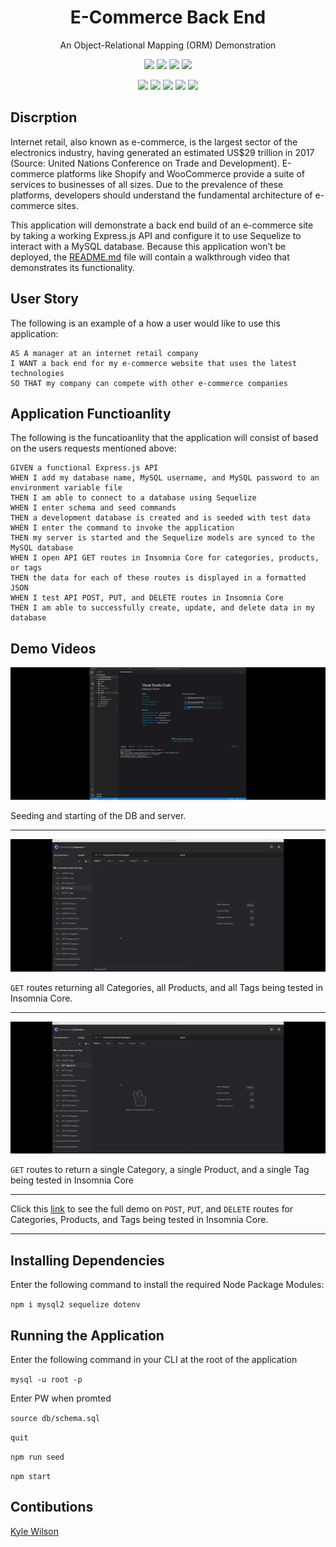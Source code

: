 <h1 align="center">E-Commerce Back End</h1>
<p align="center">An Object-Relational Mapping (ORM) Demonstration</p>

<p align="center">
    <img src="https://img.shields.io/github/repo-size/lylekilson/e-commerce-back-end" />
    <img src="https://img.shields.io/github/languages/top/lylekilson/e-commerce-back-end"  />
    <img src="https://img.shields.io/github/issues/lylekilson/e-commerce-back-end" />
    <img src="https://img.shields.io/github/last-commit/lylekilson/e-commerce-back-end" >
</p>
  
<p align="center">
    <img src="https://img.shields.io/badge/Javascript-yellow" />
    <img src="https://img.shields.io/badge/express-orange" />
    <img src="https://img.shields.io/badge/Sequelize-red"  />
    <img src="https://img.shields.io/badge/mySQL-purple"  />
    <img src="https://img.shields.io/badge/dotenv-green" />
</p>

## Discrption

Internet retail, also known as e-commerce, is the largest sector of the electronics industry, having generated an estimated US$29 trillion in 2017 (Source: United Nations Conference on Trade and Development). E-commerce platforms like Shopify and WooCommerce provide a suite of services to businesses of all sizes. Due to the prevalence of these platforms, developers should understand the fundamental architecture of e-commerce sites.

This application will demonstrate a back end build of an e-commerce site by taking a working Express.js API and configure it to use Sequelize to interact with a MySQL database. Because this application won’t be deployed, the [README.md](./) file will contain a walkthrough video that demonstrates its functionality.

## User Story

The following is an example of a how a user would like to use this application:

```
AS A manager at an internet retail company
I WANT a back end for my e-commerce website that uses the latest technologies
SO THAT my company can compete with other e-commerce companies
```

## Application Functioanlity

The following is the funcatioanlity that the application will consist of based on the users requests mentioned above:

```
GIVEN a functional Express.js API
WHEN I add my database name, MySQL username, and MySQL password to an environment variable file
THEN I am able to connect to a database using Sequelize
WHEN I enter schema and seed commands
THEN a development database is created and is seeded with test data
WHEN I enter the command to invoke the application
THEN my server is started and the Sequelize models are synced to the MySQL database
WHEN I open API GET routes in Insomnia Core for categories, products, or tags
THEN the data for each of these routes is displayed in a formatted JSON
WHEN I test API POST, PUT, and DELETE routes in Insomnia Core
THEN I am able to successfully create, update, and delete data in my database
```

## Demo Videos

![demoVideo](./images/demo.gif)

Seeding and starting of the DB and server.

---

![demoVideo2](./images/GETall.gif)

`GET` routes returning all Categories, all Products, and all Tags being tested in Insomnia Core.

---

![demoVideo3](./images/GETbyID.gif)

`GET` routes to return a single Category, a single Product, and a single Tag being tested in Insomnia Core

---

Click this [link](https://drive.google.com/file/d/1NmMGa0ilBML55Q9gwJL5TepVixNS6f-Y/view) to see the full demo on `POST`, `PUT`, and `DELETE` routes for Categories, Products, and Tags being tested in Insomnia Core.

---

## Installing Dependencies

Enter the following command to install the required Node Package Modules:

`npm i mysql2 sequelize dotenv`

## Running the Application

Enter the following command in your CLI at the root of the application

`mysql -u root -p`

Enter PW when promted

`source db/schema.sql`

`quit`

`npm run seed`

`npm start`

## Contibutions

[Kyle Wilson](https://github.com/lylekilson)
